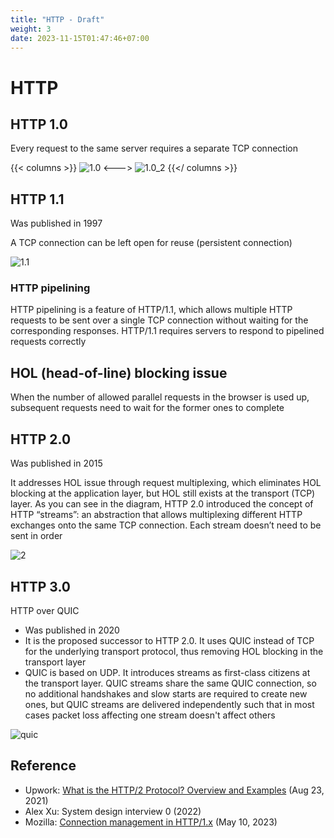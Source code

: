 ```yaml
---
title: "HTTP - Draft"
weight: 3
date: 2023-11-15T01:47:46+07:00
---
```


# HTTP

## HTTP 1.0

Every request to the same server requires a separate TCP connection

{{< columns >}}
![1.0](/research/be_protocol/http/1.0.png)
<--->
![1.0_2](/research/be_protocol/http/1.0_2.png)
{{</ columns >}}

## HTTP 1.1

Was published in 1997

A TCP connection can be left open for reuse (persistent connection)

![1.1](/research/be_protocol/http/1.1.png)

### HTTP pipelining

HTTP pipelining is a feature of HTTP/1.1, which allows multiple HTTP requests to be sent over a single TCP connection without waiting for the corresponding responses. HTTP/1.1 requires servers to respond to pipelined requests correctly

## HOL (head-of-line) blocking issue

When the number of allowed parallel requests in the browser is used up, subsequent requests need to wait for the former ones to complete

## HTTP 2.0

Was published in 2015

It addresses HOL issue through request multiplexing, which eliminates HOL blocking at the application layer, but HOL still exists at the transport (TCP) layer. As you can see in the diagram, HTTP 2.0 introduced the concept of HTTP “streams”: an abstraction that allows multiplexing different HTTP exchanges onto the same TCP connection. Each stream doesn’t need to be sent in order

![2](/research/be_protocol/http/2.png)

## HTTP 3.0

HTTP over QUIC

- Was published in 2020
- It is the proposed successor to HTTP 2.0. It uses QUIC instead of TCP for the underlying transport protocol, thus removing HOL blocking in the transport layer
- QUIC is based on UDP. It introduces streams as first-class citizens at the transport layer. QUIC streams share the same QUIC connection, so no additional handshakes and slow starts are required to create new ones, but QUIC streams are delivered independently such that in most cases packet loss affecting one stream doesn't affect others

![quic](/research/be_protocol/http/quic.png)

## Reference

- Upwork: [What is the HTTP/2 Protocol? Overview and Examples](https://www.upwork.com/resources/what-is-http2) (Aug 23, 2021)
- Alex Xu: System design interview 0 (2022)
- Mozilla: [Connection management in HTTP/1.x](https://developer.mozilla.org/en-US/docs/Web/HTTP/Connection_management_in_HTTP_1.x) (May 10, 2023)
